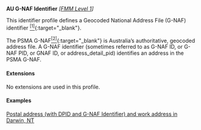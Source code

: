 **AU G-NAF Identifier**  *[[FMM Level 1](guidance.html)]*

This identifier profile defines a Geocoded National Address File (G-NAF) identifier [<sup>[1]</sup>](https://psma.com.au/product/gnaf/){:target="_blank"}.

The PSMA G-NAF[<sup>[2]</sup>](https://data.gov.au/data/dataset/geocoded-national-address-file-g-naf){:target="_blank"} is Australia’s authoritative, geocoded address file. A G-NAF identifier (sometimes referred to as G-NAF ID, or G-NAF PID, or GNAF ID, or address_detail_pid) identifies an address in the PSMA G-NAF. 


#### Extensions

No extensions are used in this profile.


#### Examples

[Postal address (with DPID and G-NAF Identifier) and work address in Darwin, NT](Patient-address-example3.html)